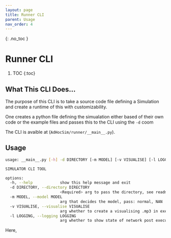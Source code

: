 ```yaml
---
layout: page
title: Runner CLI
parent: Usage
nav_order: 4
---
```

{: .no_toc }
# Runner CLI
1. TOC
{:toc}
## What This CLI Does...
The purpose of this CLI is to take a source code file defining a Simulation and create a runtime of this with customizability. 

 One creates a python file defining the simualation either based of their own code or the example files and passes this to the CLI using the `-d` coom

The CLI is avaible at (`AdHocSim/runner/__main__.py`).
## Usage
```bash
usage: __main__.py [-h] -d DIRECTORY [-m MODEL] [-v VISUALISE] [-l LOGGING]

SIMULATOR CLI TOOL

options:
  -h, --help            show this help message and exit
  -d DIRECTORY, --directory DIRECTORY
                        <Required> arg to pass the directory, see readme
  -m MODEL, --model MODEL
                        arg that decides the model, pass: normal, NAN
  -v VISUALISE, --visualise VISUALISE
                        arg whether to create a visualising .mp3 in exec path
  -l LOGGING, --logging LOGGING
                        arg whether to show state of network post execution in stdout
```
Here,
